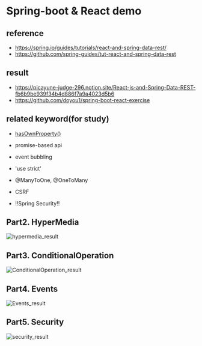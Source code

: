 # Spring-boot & React demo
## reference
  - https://spring.io/guides/tutorials/react-and-spring-data-rest/
  - https://github.com/spring-guides/tut-react-and-spring-data-rest

## result
  - https://picayune-judge-296.notion.site/React-js-and-Spring-Data-REST-fb6b9be939f34b4d886f7a9a4023d5b6
  - https://github.com/doyou1/spring-boot-react-exercise

## related keyword(for study)
  - [hasOwnProperty()](https://picayune-judge-296.notion.site/What-is-hasOwnProperty-38b7dc7f1de544eca55eec0506c1ab71)
  - promise-based api
  - event bubbling
  - 'use strict'
  - @ManyToOne, @OneToMany
  - CSRF

  - !!Spring Security!!

## Part2. HyperMedia
![hypermedia_result](https://user-images.githubusercontent.com/56281493/147856762-4376fdb3-09f8-45f9-9fc3-a954beb76000.gif)

## Part3. ConditionalOperation
![ConditionalOperation_result](https://user-images.githubusercontent.com/56281493/147856766-41109b8a-114e-4329-a080-01451c67dd2e.gif)

## Part4. Events
![Events_result](https://user-images.githubusercontent.com/56281493/147856771-d5647681-ea0b-4595-90d1-81fa64c5dfe1.gif)

## Part5. Security
![security_result](https://user-images.githubusercontent.com/56281493/147856774-10228b69-f2da-4920-9e35-e4e378f35a36.gif)
